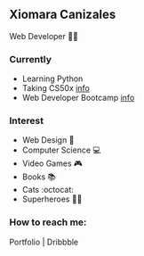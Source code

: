 ## Xiomara Canizales 
Web Developer 👩‍💻

### Currently
- Learning Python
- Taking CS50x [info](https://cs50.harvard.edu/x/2021/)
- Web Developer Bootcamp [info](https://www.udemy.com/course/the-complete-web-development-bootcamp/)

### Interest
- Web Design 🎨
- Computer Science 💻
- Video Games 🎮
- Books 📚
- Cats :octocat:
- Superheroes 🦸‍♀️
 
### How to reach me:
Portfolio |
Dribbble
